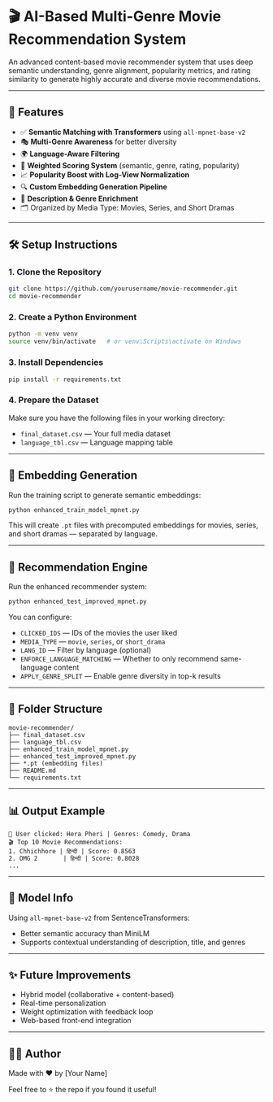 # 🎬 AI-Based Multi-Genre Movie Recommendation System

An advanced content-based movie recommender system that uses deep semantic understanding, genre alignment, popularity metrics, and rating similarity to generate highly accurate and diverse movie recommendations.

---

## 🚀 Features

- ✅ **Semantic Matching with Transformers** using `all-mpnet-base-v2`
- 🎭 **Multi-Genre Awareness** for better diversity
- 🌍 **Language-Aware Filtering**
- 🔢 **Weighted Scoring System** (semantic, genre, rating, popularity)
- 📈 **Popularity Boost with Log-View Normalization**
- 🔍 **Custom Embedding Generation Pipeline**
- 🧠 **Description & Genre Enrichment**
- 🗂️ Organized by Media Type: Movies, Series, and Short Dramas

---

## 🛠️ Setup Instructions

### 1. Clone the Repository

```bash
git clone https://github.com/yourusername/movie-recommender.git
cd movie-recommender
```

### 2. Create a Python Environment

```bash
python -m venv venv
source venv/bin/activate   # or venv\Scripts\activate on Windows
```

### 3. Install Dependencies

```bash
pip install -r requirements.txt
```

### 4. Prepare the Dataset

Make sure you have the following files in your working directory:

- `final_dataset.csv` — Your full media dataset
- `language_tbl.csv` — Language mapping table

---

## 🧠 Embedding Generation

Run the training script to generate semantic embeddings:

```bash
python enhanced_train_model_mpnet.py
```

This will create `.pt` files with precomputed embeddings for movies, series, and short dramas — separated by language.

---

## 🤖 Recommendation Engine

Run the enhanced recommender system:

```bash
python enhanced_test_improved_mpnet.py
```

You can configure:

- `CLICKED_IDS` — IDs of the movies the user liked
- `MEDIA_TYPE` — `movie`, `series`, or `short_drama`
- `LANG_ID` — Filter by language (optional)
- `ENFORCE_LANGUAGE_MATCHING` — Whether to only recommend same-language content
- `APPLY_GENRE_SPLIT` — Enable genre diversity in top-k results

---

## 📁 Folder Structure

```
movie-recommender/
├── final_dataset.csv
├── language_tbl.csv
├── enhanced_train_model_mpnet.py
├── enhanced_test_improved_mpnet.py
├── *.pt (embedding files)
├── README.md
└── requirements.txt
```

---

## 📊 Output Example

```
🎯 User clicked: Hera Pheri | Genres: Comedy, Drama
🎬 Top 10 Movie Recommendations:
1. Chhichhore | हिन्दी | Score: 0.8563
2. OMG 2       | हिन्दी | Score: 0.8028
...
```

---

## 📌 Model Info

Using `all-mpnet-base-v2` from SentenceTransformers:
- Better semantic accuracy than MiniLM
- Supports contextual understanding of description, title, and genres

---

## ✨ Future Improvements

- Hybrid model (collaborative + content-based)
- Real-time personalization
- Weight optimization with feedback loop
- Web-based front-end integration

---

## 🧑‍💻 Author

Made with ❤️ by [Your Name]

Feel free to ⭐ the repo if you found it useful!
